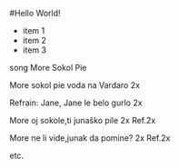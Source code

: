 #Hello World!

* item 1
* item 2
* item 3



song
More Sokol Pie

More sokol pie voda na Vardaro 2x

Refrain:
Jane, Jane le belo gurlo 2x

More oj sokole,ti junaško pile 2x
Ref.2x

More ne li vide,junak da pomine? 2x
Ref.2x

etc.